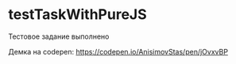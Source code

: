 # testTaskWithPureJS

Тестовое задание выполнено

Демка на codepen:
https://codepen.io/AnisimovStas/pen/jOvxvBP
